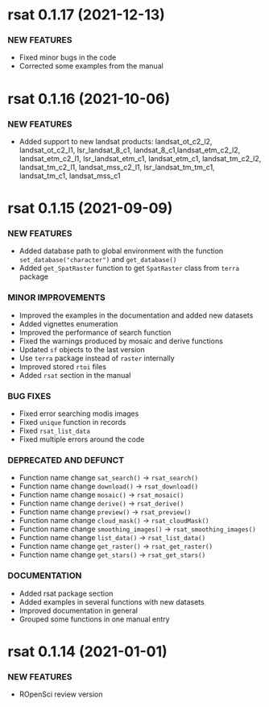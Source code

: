 rsat 0.1.17 (2021-12-13)
=========================
### NEW FEATURES
  * Fixed minor bugs in the code
  * Corrected some examples from the manual
  
rsat 0.1.16 (2021-10-06)
=========================
### NEW FEATURES
  * Added support to new landsat products: landsat_ot_c2_l2, 
  landsat_ot_c2_l1, lsr_landsat_8_c1, landsat_8_c1,landsat_etm_c2_l2, 
  landsat_etm_c2_l1, lsr_landsat_etm_c1, landsat_etm_c1, 
  landsat_tm_c2_l2, landsat_tm_c2_l1, landsat_mss_c2_l1, 
  lsr_landsat_tm_tm_c1, landsat_tm_c1, landsat_mss_c1
  
  
rsat 0.1.15 (2021-09-09)
=========================
### NEW FEATURES
  
  * Added database path to global environment with the function 
  `set_database("character")` and `get_database()`
  * Added `get_SpatRaster` function to get `SpatRaster` 
  class from `terra` package 

### MINOR IMPROVEMENTS

  * Improved the examples in the documentation and added new datasets
  * Added vignettes enumeration
  * Improved the performance of search function
  * Fixed the warnings produced by mosaic and derive functions
  * Updated `sf` objects to the last version
  * Use `terra` package instead of `raster` internally
  * Improved stored `rtoi` files
  * Added `rsat` section in the manual

### BUG FIXES

  * Fixed error searching modis images
  * Fixed `unique` function in records
  * Fixed `rsat_list_data`
  * Fixed multiple errors around the code
  
### DEPRECATED AND DEFUNCT

  * Function name change `sat_search()` -> `rsat_search()`
  * Function name change `download()` -> `rsat_download()`
  * Function name change `mosaic()` -> `rsat_mosaic()` 
  * Function name change `derive()` -> `rsat_derive()`
  * Function name change `preview()` -> `rsat_preview()`
  * Function name change `cloud_mask()` -> `rsat_cloudMask()`
  * Function name change `smoothing_images()` -> `rsat_smoothing_images()`
  * Function name change `list_data()` -> `rsat_list_data()`
  * Function name change `get_raster()` -> `rsat_get_raster()`
  * Function name change `get_stars()` -> `rsat_get_stars()`

### DOCUMENTATION

  * Added rsat package section
  * Added examples in several functions with new datasets
  * Improved documentation in general
  * Grouped some functions in one manual entry


rsat 0.1.14 (2021-01-01)
=========================

### NEW FEATURES

  * ROpenSci review version
